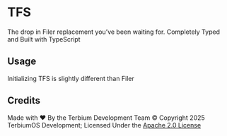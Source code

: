 # TFS

The drop in Filer replacement you’ve been waiting for. Completely Typed and Built with TypeScript

## Usage

Initializing TFS is slightly different than Filer

## Credits

Made with ❤️ By the Terbium Development Team
&copy; Copyright 2025 TerbiumOS Development; Licensed Under the [Apache 2.0 License](./LICENSE)
